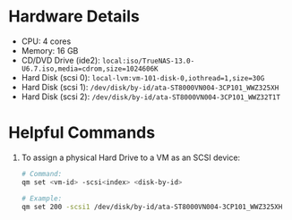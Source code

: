 # Hardware Details
- CPU: 4 cores
- Memory: 16 GB
- CD/DVD Drive (ide2): `local:iso/TrueNAS-13.0-U6.7.iso,media=cdrom,size=1024606K`
- Hard Disk (scsi 0): `local-lvm:vm-101-disk-0,iothread=1,size=30G`
- Hard Disk (scsi 1): `/dev/disk/by-id/ata-ST8000VN004-3CP101_WWZ325XH`
- Hard Disk (scsi 2): `/dev/disk/by-id/ata-ST8000VN004-3CP101_WWZ32T1T`

# Helpful Commands
1. To assign a physical Hard Drive to a VM as an SCSI device:

	```bash
	# Command:
	qm set <vm-id> -scsi<index> <disk-by-id>

	# Example:
	qm set 200 -scsi1 /dev/disk/by-id/ata-ST8000VN004-3CP101_WWZ325XH
	```
